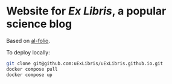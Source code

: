 
# Website for *Ex Libris*, a popular science blog

Based on [al-folio](https://github.com/alshedivat/al-folio).

To deploy locally: 

```bash
git clone git@github.com:uExLibris/uExLibris.github.io.git
docker compose pull
docker compose up
```


